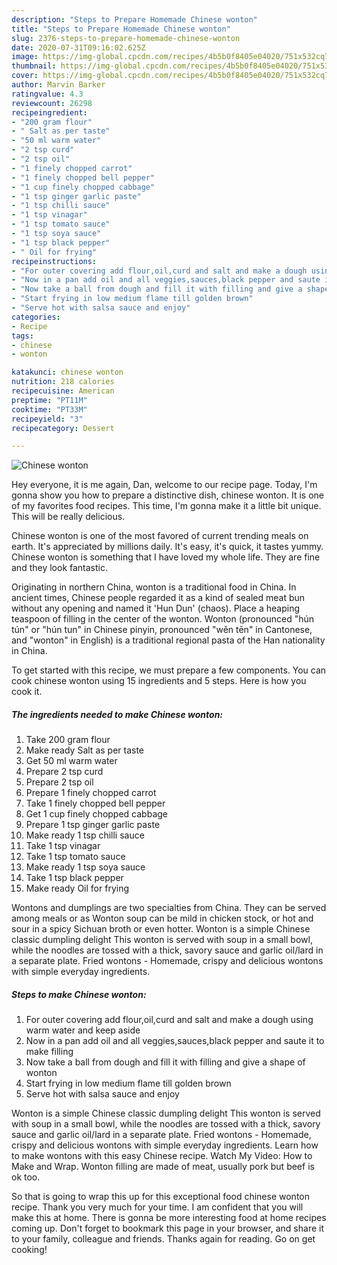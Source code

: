 ```yaml
---
description: "Steps to Prepare Homemade Chinese wonton"
title: "Steps to Prepare Homemade Chinese wonton"
slug: 2376-steps-to-prepare-homemade-chinese-wonton
date: 2020-07-31T09:16:02.625Z
image: https://img-global.cpcdn.com/recipes/4b5b0f8405e04020/751x532cq70/chinese-wonton-recipe-main-photo.jpg
thumbnail: https://img-global.cpcdn.com/recipes/4b5b0f8405e04020/751x532cq70/chinese-wonton-recipe-main-photo.jpg
cover: https://img-global.cpcdn.com/recipes/4b5b0f8405e04020/751x532cq70/chinese-wonton-recipe-main-photo.jpg
author: Marvin Barker
ratingvalue: 4.3
reviewcount: 26298
recipeingredient:
- "200 gram flour"
- " Salt as per taste"
- "50 ml warm water"
- "2 tsp curd"
- "2 tsp oil"
- "1 finely chopped carrot"
- "1 finely chopped bell pepper"
- "1 cup finely chopped cabbage"
- "1 tsp ginger garlic paste"
- "1 tsp chilli sauce"
- "1 tsp vinagar"
- "1 tsp tomato sauce"
- "1 tsp soya sauce"
- "1 tsp black pepper"
- " Oil for frying"
recipeinstructions:
- "For outer covering add flour,oil,curd and salt and make a dough using warm water and keep aside"
- "Now in a pan add oil and all veggies,sauces,black pepper and saute it to make filling"
- "Now take a ball from dough and fill it with filling and give a shape of wonton"
- "Start frying in low medium flame till golden brown"
- "Serve hot with salsa sauce and enjoy"
categories:
- Recipe
tags:
- chinese
- wonton

katakunci: chinese wonton 
nutrition: 218 calories
recipecuisine: American
preptime: "PT11M"
cooktime: "PT33M"
recipeyield: "3"
recipecategory: Dessert

---
```



![Chinese wonton](https://img-global.cpcdn.com/recipes/4b5b0f8405e04020/751x532cq70/chinese-wonton-recipe-main-photo.jpg)

Hey everyone, it is me again, Dan, welcome to our recipe page. Today, I'm gonna show you how to prepare a distinctive dish, chinese wonton. It is one of my favorites food recipes. This time, I'm gonna make it a little bit unique. This will be really delicious.

Chinese wonton is one of the most favored of current trending meals on earth. It's appreciated by millions daily. It's easy, it's quick, it tastes yummy. Chinese wonton is something that I have loved my whole life. They are fine and they look fantastic.

Originating in northern China, wonton is a traditional food in China. In ancient times, Chinese people regarded it as a kind of sealed meat bun without any opening and named it &#39;Hun Dun&#39; (chaos). Place a heaping teaspoon of filling in the center of the wonton. Wonton (pronounced &#34;hún tún&#34; or &#34;hún tun&#34; in Chinese pinyin, pronounced &#34;wěn tēn&#34; in Cantonese, and &#34;wonton&#34; in English) is a traditional regional pasta of the Han nationality in China.


To get started with this recipe, we must prepare a few components. You can cook chinese wonton using 15 ingredients and 5 steps. Here is how you cook it.

<!--inarticleads1-->

##### The ingredients needed to make Chinese wonton:

1. Take 200 gram flour
1. Make ready  Salt as per taste
1. Get 50 ml warm water
1. Prepare 2 tsp curd
1. Prepare 2 tsp oil
1. Prepare 1 finely chopped carrot
1. Take 1 finely chopped bell pepper
1. Get 1 cup finely chopped cabbage
1. Prepare 1 tsp ginger garlic paste
1. Make ready 1 tsp chilli sauce
1. Take 1 tsp vinagar
1. Take 1 tsp tomato sauce
1. Make ready 1 tsp soya sauce
1. Take 1 tsp black pepper
1. Make ready  Oil for frying


Wontons and dumplings are two specialties from China. They can be served among meals or as Wonton soup can be mild in chicken stock, or hot and sour in a spicy Sichuan broth or even hotter. Wonton is a simple Chinese classic dumpling delight This wonton is served with soup in a small bowl, while the noodles are tossed with a thick, savory sauce and garlic oil/lard in a separate plate. Fried wontons - Homemade, crispy and delicious wontons with simple everyday ingredients. 

<!--inarticleads2-->

##### Steps to make Chinese wonton:

1. For outer covering add flour,oil,curd and salt and make a dough using warm water and keep aside
1. Now in a pan add oil and all veggies,sauces,black pepper and saute it to make filling
1. Now take a ball from dough and fill it with filling and give a shape of wonton
1. Start frying in low medium flame till golden brown
1. Serve hot with salsa sauce and enjoy


Wonton is a simple Chinese classic dumpling delight This wonton is served with soup in a small bowl, while the noodles are tossed with a thick, savory sauce and garlic oil/lard in a separate plate. Fried wontons - Homemade, crispy and delicious wontons with simple everyday ingredients. Learn how to make wontons with this easy Chinese recipe. Watch My Video: How to Make and Wrap. Wonton filling are made of meat, usually pork but beef is ok too. 

So that is going to wrap this up for this exceptional food chinese wonton recipe. Thank you very much for your time. I am confident that you will make this at home. There is gonna be more interesting food at home recipes coming up. Don't forget to bookmark this page in your browser, and share it to your family, colleague and friends. Thanks again for reading. Go on get cooking!
